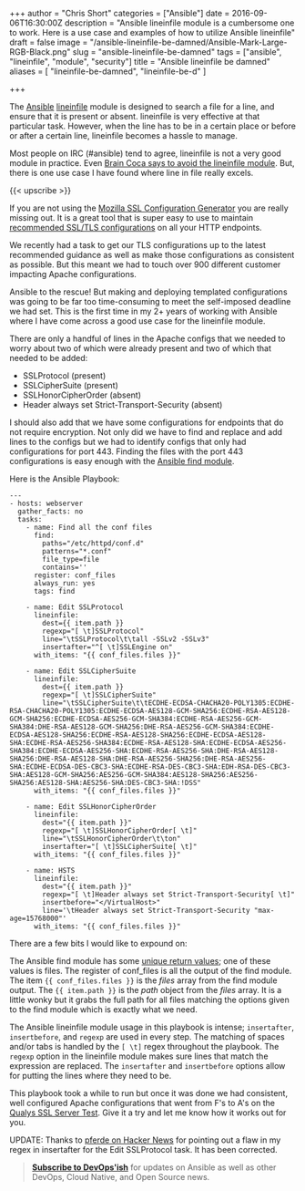+++
author = "Chris Short"
categories = ["Ansible"]
date = 2016-09-06T16:30:00Z
description = "Ansible lineinfile module is a cumbersome one to work. Here is a use case and examples of how to utilize Ansible lineinfile"
draft = false
image = "/ansible-lineinfile-be-damned/Ansible-Mark-Large-RGB-Black.png"
slug = "ansible-lineinfile-be-damned"
tags = ["ansible", "lineinfile", "module", "security"]
title = "Ansible lineinfile be damned"
aliases = [
  "lineinfile-be-damned",
  "lineinfile-be-d"
]

+++

The [Ansible](/tags/ansible/) [lineinfile](http://docs.ansible.com/ansible/lineinfile_module.html) module is designed to search a file for a line, and ensure that it is present or absent. lineinfile is very effective at that particular task. However, when the line has to be in a certain place or before or after a certain line, lineinfile becomes a hassle to manage.

Most people on IRC (#ansible) tend to agree, lineinfile is not a very good module in practice. Even [Brain Coca says to avoid the lineinfile module](https://groups.google.com/d/msg/ansible-project/vjquGCRcLJc/QEgebch_DQAJ). But, there is one use case I have found where line in file really excels.

{{< upscribe >}}

If you are not using the [Mozilla SSL Configuration Generator](https://mozilla.github.io/server-side-tls/ssl-config-generator/) you are really missing out. It is a great tool that is super easy to use to maintain [recommended SSL/TLS configurations](https://wiki.mozilla.org/Security/Server_Side_TLS#Recommended_configurations) on all your HTTP endpoints.

We recently had a task to get our TLS configurations up to the latest recommended guidance as well as make those configurations as consistent as possible. But this meant we had to touch over 900 different customer impacting Apache configurations.

Ansible to the rescue! But making and deploying templated configurations was going to be far too time-consuming to meet the self-imposed deadline we had set. This is the first time in my 2+ years of working with Ansible where I have come across a good use case for the lineinfile module.

<script async src="//pagead2.googlesyndication.com/pagead/js/adsbygoogle.js"></script>
<!-- chrisshort.net Responsive -->
<ins class="adsbygoogle"
     style="display:block"
     data-ad-client="ca-pub-8972983586873269"
     data-ad-slot="1297095894"
     data-ad-format="auto"></ins>
<script>
   (adsbygoogle = window.adsbygoogle || []).push({});
</script>

There are only a handful of lines in the Apache configs that we needed to worry about two of which were already present and two of which that needed to be added:

* SSLProtocol (present)
* SSLCipherSuite (present)
* SSLHonorCipherOrder (absent)
* Header always set Strict-Transport-Security (absent)

I should also add that we have some configurations for endpoints that do not require encryption. Not only did we have to find and replace and add lines to the configs but we had to identify configs that only had configurations for port 443. Finding the files with the port 443 configurations is easy enough with the [Ansible find module](http://docs.ansible.com/ansible/find_module.html).

<script async src="//pagead2.googlesyndication.com/pagead/js/adsbygoogle.js"></script>
<!-- chrisshort.net Responsive -->
<ins class="adsbygoogle"
     style="display:block"
     data-ad-client="ca-pub-8972983586873269"
     data-ad-slot="1297095894"
     data-ad-format="auto"></ins>
<script>
   (adsbygoogle = window.adsbygoogle || []).push({});
</script>

Here is the Ansible Playbook:

<pre><code class="language-yaml">---
- hosts: webserver
  gather_facts: no
  tasks:
    - name: Find all the conf files
      find:
        paths="/etc/httpd/conf.d"
        patterns="*.conf"
        file_type=file
        contains='<VirtualHost [0-9]{1,3}\.[0-9]{1,3}\.[0-9]{1,3}\.[0-9]{1,3}:443>'
      register: conf_files
      always_run: yes
      tags: find

    - name: Edit SSLProtocol
      lineinfile:
        dest={{ item.path }}
        regexp="[ \t]SSLProtocol"
        line="\tSSLProtocol\t\tall -SSLv2 -SSLv3"
        insertafter="^[ \t]SSLEngine on"
      with_items: "{{ conf_files.files }}"

    - name: Edit SSLCipherSuite
      lineinfile:
        dest={{ item.path }}
        regexp="[ \t]SSLCipherSuite"
        line="\tSSLCipherSuite\t\tECDHE-ECDSA-CHACHA20-POLY1305:ECDHE-RSA-CHACHA20-POLY1305:ECDHE-ECDSA-AES128-GCM-SHA256:ECDHE-RSA-AES128-GCM-SHA256:ECDHE-ECDSA-AES256-GCM-SHA384:ECDHE-RSA-AES256-GCM-SHA384:DHE-RSA-AES128-GCM-SHA256:DHE-RSA-AES256-GCM-SHA384:ECDHE-ECDSA-AES128-SHA256:ECDHE-RSA-AES128-SHA256:ECDHE-ECDSA-AES128-SHA:ECDHE-RSA-AES256-SHA384:ECDHE-RSA-AES128-SHA:ECDHE-ECDSA-AES256-SHA384:ECDHE-ECDSA-AES256-SHA:ECDHE-RSA-AES256-SHA:DHE-RSA-AES128-SHA256:DHE-RSA-AES128-SHA:DHE-RSA-AES256-SHA256:DHE-RSA-AES256-SHA:ECDHE-ECDSA-DES-CBC3-SHA:ECDHE-RSA-DES-CBC3-SHA:EDH-RSA-DES-CBC3-SHA:AES128-GCM-SHA256:AES256-GCM-SHA384:AES128-SHA256:AES256-SHA256:AES128-SHA:AES256-SHA:DES-CBC3-SHA:!DSS"
      with_items: "{{ conf_files.files }}"

    - name: Edit SSLHonorCipherOrder
      lineinfile:
        dest="{{ item.path }}"
        regexp="[ \t]SSLHonorCipherOrder[ \t]"
        line="\tSSLHonorCipherOrder\t\ton"
        insertafter="[ \t]SSLCipherSuite[ \t]"
      with_items: "{{ conf_files.files }}"

    - name: HSTS
      lineinfile:
        dest="{{ item.path }}"
        regexp="[ \t]Header always set Strict-Transport-Security[ \t]"
        insertbefore="&lt;/VirtualHost&gt;"
        line='\tHeader always set Strict-Transport-Security "max-age=15768000"'
      with_items: "{{ conf_files.files }}"</code></pre>

There are a few bits I would like to expound on:

The Ansible find module has some [unique return values](http://docs.ansible.com/ansible/find_module.html#return-values); one of these values is files. The register of conf_files is all the output of the find module. The item `{{ conf_files.files }}` is the *files* array from the find module output. The `{{ item.path }}` is the *path* object from the *files* array. It is a little wonky but it grabs the full path for all files matching the options given to the find module which is exactly what we need.

The Ansible lineinfile module usage in this playbook is intense; `insertafter`, `insertbefore`, and `regexp` are used in every step. The matching of spaces and/or tabs is handled by the `[ \t]` regex throughout the playbook. The `regexp` option in the lineinfile module makes sure lines that match the expression are replaced. The `insertafter` and `insertbefore` options allow for putting the lines where they need to be.

This playbook took a while to run but once it was done we had consistent, well configured Apache configurations that went from F's to A's on the [Qualys SSL Server Test](https://www.ssllabs.com/ssltest/). Give it a try and let me know how it works out for you.

UPDATE: Thanks to [pferde on Hacker News](https://news.ycombinator.com/item?id=12435809) for pointing out a flaw in my regex in insertafter for the Edit SSLProtocol task. It has been corrected.

> [**Subscribe to DevOps'ish**](/newsletter/) for updates on Ansible as well as other DevOps, Cloud Native, and Open Source news.